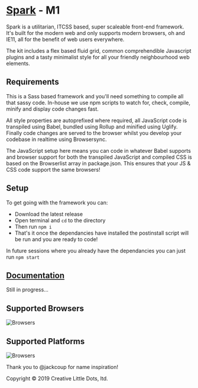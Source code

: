 # <a href="http://creativelittle.uk/spark" target="_blank">Spark</a> - M1

Spark is a utilitarian, ITCSS based, super scaleable front-end framework. It's built for the modern web and only supports modern browsers, oh and IE11, all for the benefit of web users everywhere.

The kit includes a flex based fluid grid, common comprehendible Javascript plugins and a tasty minimalist style for all your friendly neighbourhood web elements.

## Requirements

This is a Sass based framework and you'll need something to compile all that sassy code. In-house we use npm scripts to watch for, check, compile, minify and display code changes fast.

All style properties are autoprefixed where required, all JavaScript code is transpiled using Babel, bundled using Rollup and minified using Uglify. Finally code changes are served to the browser whilst you develop your codebase in realtime using Browsersync.

The JavaScript setup here means you can code in whatever Babel supports and browser support for both the transpiled JavaScript and compiled CSS is based on the Browserlist array in package.json. This ensures that your JS & CSS code support the same browsers!

## Setup

To get going with the framework you can:

  * Download the latest release
  * Open terminal and `cd` to the directory
  * Then run `npm i`
  * That's it once the dependancies have installed the postinstall script will be run and you are ready to code!

In future sessions where you already have the dependancies you can just run `npm start`

## <a href="https://creativelittledots.github.io/spark" target="_blank">Documentation</a>

Still in progress...

## Supported Browsers

![Browsers](https://creativelittledots.github.io/spark/images/browsers.svg?hello)

## Supported Platforms

![Browsers](https://creativelittledots.github.io/spark/images/platforms.svg?hello)

Thank you to @jackcoup for name inspiration!

Copyright © 2019 Creative Little Dots, ltd.
